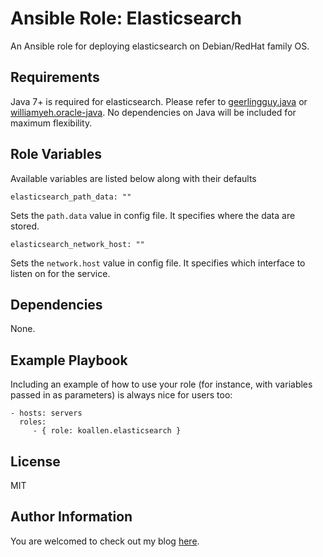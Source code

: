 Ansible Role: Elasticsearch
===========================

An Ansible role for deploying elasticsearch on Debian/RedHat family OS.

Requirements
------------

Java 7+ is required for elasticsearch. Please refer to [geerlingguy.java](https://galaxy.ansible.com/geerlingguy/java/) or [williamyeh.oracle-java](https://galaxy.ansible.com/williamyeh/oracle-java/). No dependencies on Java will be included for maximum flexibility.

Role Variables
--------------

Available variables are listed below along with their defaults

    elasticsearch_path_data: ""

Sets the `path.data` value in config file. It specifies where the data are stored.

    elasticsearch_network_host: ""

Sets the `network.host` value in config file. It specifies which interface to listen on for the service.

Dependencies
------------

None.

Example Playbook
----------------

Including an example of how to use your role (for instance, with variables passed in as parameters) is always nice for users too:

    - hosts: servers
      roles:
         - { role: koallen.elasticsearch }

License
-------

MIT

Author Information
------------------

You are welcomed to check out my blog [here](https://shawnliu.me).

